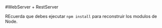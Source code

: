 #WebServer + RestServer

REcuerda que debes ejecutar ```npm install``` para reconstruir los modulos de Node.